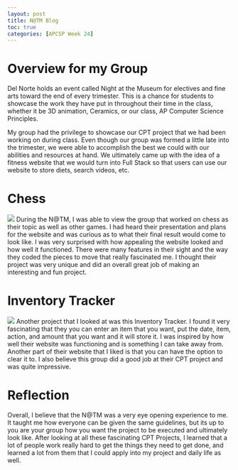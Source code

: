 ```yaml
---
layout: post
title: N@TM Blog
toc: true
categories: [APCSP Week 24]
---
```


# Overview for my Group

Del Norte holds an event called Night at the Museum for electives and fine arts toward the end of every trimester. This is a chance for students to showcase the work they have put in throughout their time in the class, whether it be 3D animation, Ceramics, or our class, AP Computer Science Principles. 

My group had the privilege to showcase our CPT project that we had been working on during class. Even though our group was formed a little late into the trimester, we were able to accomplish the best we could with our abilities and resources at hand. We ultimately came up with the idea of a fitness website that we would turn into Full Stack so that users can use our website to store diets, search videos, etc.

# Chess
![]({{site.baseurl}}/images/IMG_2065.JPG)
During the N@TM, I was able to view the group that worked on chess as their topic as well as other games. I had heard their presentation and plans for the website and was curious as to what their final result would come to look like. I was very surprised with how appealing the website looked and how well it functioned. There were many features in their sight and the way they coded the pieces to move that really fascinated me. I thought their project was very unique and did an overall great job of making an interesting and fun project.

# Inventory Tracker
![]({{site.baseurl}}/images/IMG_2067.JPG)
Another project that I looked at was this Inventory Tracker. I found it very fascinating that they you can enter an item that you want, put the date, item, action, and amount that you want and it will store it. I was inspired by how well their website was functioning and is something I can take away from. Another part of their website that I liked is that you can have the option to clear it to. I also believe this group did a good job at their CPT project and was quite impressive.

# Reflection
Overall, I believe that the N@TM was a very eye opening experience to me. It taught me how everyone can be given the same guidelines, but its up to you are your group how you want the project to be executed and ultimately look like. After looking at all these fascinating CPT Projects, I learned that a lot of people work really hard to get the things they need to get done, and learned a lot from them that I could apply into my project and daily life as well.